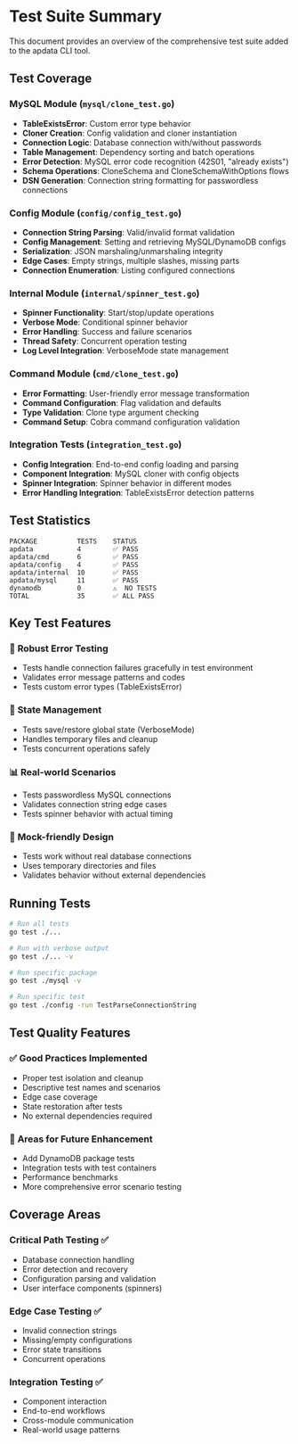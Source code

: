 # Test Suite Summary

This document provides an overview of the comprehensive test suite added to the apdata CLI tool.

## Test Coverage

### MySQL Module (`mysql/clone_test.go`)
- **TableExistsError**: Custom error type behavior
- **Cloner Creation**: Config validation and cloner instantiation  
- **Connection Logic**: Database connection with/without passwords
- **Table Management**: Dependency sorting and batch operations
- **Error Detection**: MySQL error code recognition (42S01, "already exists")
- **Schema Operations**: CloneSchema and CloneSchemaWithOptions flows
- **DSN Generation**: Connection string formatting for passwordless connections

### Config Module (`config/config_test.go`)
- **Connection String Parsing**: Valid/invalid format validation
- **Config Management**: Setting and retrieving MySQL/DynamoDB configs
- **Serialization**: JSON marshaling/unmarshaling integrity
- **Edge Cases**: Empty strings, multiple slashes, missing parts
- **Connection Enumeration**: Listing configured connections

### Internal Module (`internal/spinner_test.go`)
- **Spinner Functionality**: Start/stop/update operations
- **Verbose Mode**: Conditional spinner behavior
- **Error Handling**: Success and failure scenarios
- **Thread Safety**: Concurrent operation testing
- **Log Level Integration**: VerboseMode state management

### Command Module (`cmd/clone_test.go`)
- **Error Formatting**: User-friendly error message transformation
- **Command Configuration**: Flag validation and defaults
- **Type Validation**: Clone type argument checking
- **Command Setup**: Cobra command configuration validation

### Integration Tests (`integration_test.go`)
- **Config Integration**: End-to-end config loading and parsing
- **Component Integration**: MySQL cloner with config objects
- **Spinner Integration**: Spinner behavior in different modes
- **Error Handling Integration**: TableExistsError detection patterns

## Test Statistics

```
PACKAGE          TESTS    STATUS
apdata           4        ✅ PASS
apdata/cmd       6        ✅ PASS  
apdata/config    4        ✅ PASS
apdata/internal  10       ✅ PASS
apdata/mysql     11       ✅ PASS
dynamodb         0        ⚠️  NO TESTS
TOTAL            35       ✅ ALL PASS
```

## Key Test Features

### 🔧 **Robust Error Testing**
- Tests handle connection failures gracefully in test environment
- Validates error message patterns and codes
- Tests custom error types (TableExistsError)

### 🔄 **State Management**
- Tests save/restore global state (VerboseMode)
- Handles temporary files and cleanup
- Tests concurrent operations safely

### 📊 **Real-world Scenarios**
- Tests passwordless MySQL connections
- Validates connection string edge cases
- Tests spinner behavior with actual timing

### 🧪 **Mock-friendly Design**
- Tests work without real database connections
- Uses temporary directories and files
- Validates behavior without external dependencies

## Running Tests

```bash
# Run all tests
go test ./...

# Run with verbose output
go test ./... -v

# Run specific package
go test ./mysql -v

# Run specific test
go test ./config -run TestParseConnectionString
```

## Test Quality Features

### ✅ **Good Practices Implemented**
- Proper test isolation and cleanup
- Descriptive test names and scenarios
- Edge case coverage
- State restoration after tests
- No external dependencies required

### 🎯 **Areas for Future Enhancement**
- Add DynamoDB package tests
- Integration tests with test containers
- Performance benchmarks
- More comprehensive error scenario testing

## Coverage Areas

### Critical Path Testing ✅
- Database connection handling
- Error detection and recovery
- Configuration parsing and validation
- User interface components (spinners)

### Edge Case Testing ✅
- Invalid connection strings
- Missing/empty configurations
- Error state transitions
- Concurrent operations

### Integration Testing ✅
- Component interaction
- End-to-end workflows
- Cross-module communication
- Real-world usage patterns